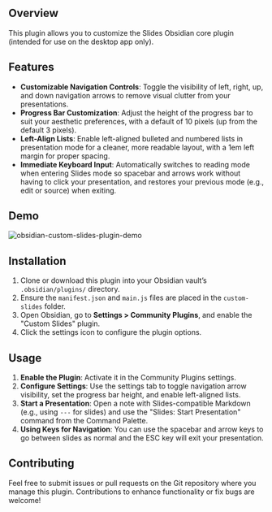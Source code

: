 ## Overview

This plugin allows you to customize the Slides Obsidian core plugin (intended for use on the desktop app only). 

## Features

- **Customizable Navigation Controls**: Toggle the visibility of left, right, up, and down navigation arrows to remove visual clutter from your presentations.
- **Progress Bar Customization**: Adjust the height of the progress bar to suit your aesthetic preferences, with a default of 10 pixels (up from the default 3 pixels).
- **Left-Align Lists**: Enable left-aligned bulleted and numbered lists in presentation mode for a cleaner, more readable layout, with a 1em left margin for proper spacing.
- **Immediate Keyboard Input**: Automatically switches to reading mode when entering Slides mode so spacebar and arrows work without having to click your presentation, and restores your previous mode (e.g., edit or source) when exiting.

## Demo

![obsidian-custom-slides-plugin-demo](https://github.com/user-attachments/assets/7298ce1a-e354-4976-a4c5-61faa5d80f4e)


## Installation

1. Clone or download this plugin into your Obsidian vault’s `.obsidian/plugins/` directory.
2. Ensure the `manifest.json` and `main.js` files are placed in the `custom-slides` folder.
3. Open Obsidian, go to **Settings > Community Plugins**, and enable the "Custom Slides" plugin.
4. Click the settings icon to configure the plugin options.

## Usage

1. **Enable the Plugin**: Activate it in the Community Plugins settings.
2. **Configure Settings**: Use the settings tab to toggle navigation arrow visibility, set the progress bar height, and enable left-aligned lists.
3. **Start a Presentation**: Open a note with Slides-compatible Markdown (e.g., using `---` for slides) and use the "Slides: Start Presentation" command from the Command Palette.
4. **Using Keys for Navigation**: You can use the spacebar and arrow keys to go between slides as normal and the ESC key will exit your presentation.

## Contributing

Feel free to submit issues or pull requests on the Git repository where you manage this plugin. Contributions to enhance functionality or fix bugs are welcome!
